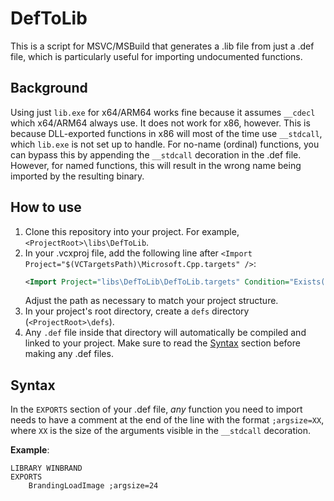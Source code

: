 # DefToLib
This is a script for MSVC/MSBuild that generates a .lib file from just a .def file, which is particularly useful
for importing undocumented functions.

## Background
Using just `lib.exe` for x64/ARM64 works fine because it assumes `__cdecl` which x64/ARM64 always use. It does not
work for x86, however. This is because DLL-exported functions in x86 will most of the time use `__stdcall`, which
`lib.exe` is not set up to handle. For no-name (ordinal) functions, you can bypass this by appending the `__stdcall`
decoration in the .def file. However, for named functions, this will result in the wrong name being imported by the
resulting binary.

## How to use
1. Clone this repository into your project. For example, `<ProjectRoot>\libs\DefToLib`.
2. In your .vcxproj file, add the following line after `<Import Project="$(VCTargetsPath)\Microsoft.Cpp.targets" />`:
   ```xml
   <Import Project="libs\DefToLib\DefToLib.targets" Condition="Exists('libs\DefToLib\DefToLib.targets')" />
   ```
   Adjust the path as necessary to match your project structure.
3. In your project's root directory, create a `defs` directory (`<ProjectRoot>\defs`).
4. Any `.def` file inside that directory will automatically be compiled and linked to your project.
   Make sure to read the [Syntax](#syntax) section before making any .def files.

## Syntax
In the `EXPORTS` section of your .def file, *any* function you need to import needs to have a comment at
the end of the line with the format `;argsize=XX`, where `XX` is the size of the arguments visible in the
`__stdcall` decoration.

**Example**:
```
LIBRARY WINBRAND
EXPORTS
    BrandingLoadImage ;argsize=24
```